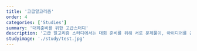 ```yaml
---
title: '고급알고리즘'
order: 4
categories: ['Studies']
summary: '대회준비를 위한 고급스터디'
description: '고급 알고리즘 스터디에서는 대회 준비를 위해 서로 문제풀이, 아이디어를 공유하며 같이 풀어봊는 방식으로 진행됩니다.'
studyimage: './study/test.jpg'
---
```

